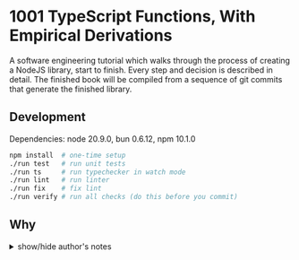 # 1001 TypeScript Functions, With Empirical Derivations

A software engineering tutorial which walks through the process of creating a NodeJS library, start to finish. Every step and decision is described in detail. The finished book will be compiled from a sequence of git commits that generate the finished library.

## Development

Dependencies: node 20.9.0, bun 0.6.12, npm 10.1.0

```sh
npm install  # one-time setup
./run test   # run unit tests
./run ts     # run typechecker in watch mode
./run lint   # run linter
./run fix    # fix lint
./run verify # run all checks (do this before you commit)
```

## Why

<details>
<summary>show/hide author's notes</summary>

I have several reasons for working on this particular project.

1. Programmers who want to improve their craft face a hurdle: they don't encounter many examples of good code. They have to go out of their way to find such examples. The search is difficult. Good code is typically not labeled as such. No one is directing their attention to it. As a result, it's hard for new programmers to develop good taste in software.
2. Reading good code isn't enough to know how to write it. The process of programming rarely mirrors the finished product in structure. To learn to program well, one needs to see what good process looks like — but it should be a somewhat sanitized, curated version of the process, with the false starts and mistakes abridged, and called out as soon as they happen.
3. A common design problem I see in my daily work is that programs do not cleanly separate different domains or layers of abstraction. This lack of distinction makes the program harder to understand, and its parts impossible to reuse safely. In order to separate domains, one needs to be able to distinguish between application-specific and application-agnostic functions. It becomes easier to recognize application-agnostic functionality in a program when one has a ready-made concept, already learned, which fits the functionality. The library developed in this tutorial provides a vocabulary of such concepts.
4. Another design problem I often see is that parsing and serialization are not distinguished from core business logic. The result is that all of the code is more complex and error-prone than it needs to be. I'd like to believe this problem arises because programmers aren't comfortable writing parsers and serializers, or don't know patterns for doing so. This tutorial will hopefully build that comfort and introduce those patterns.
5. The final problem I aim to address is software development's lack of empiricism. By empiricism, I mean simply the engineer's ability to articulate why each facet or distinction in a design exists, by pointing out a specific, concrete problem that would occur if the distinction were not there. The lack of empiricism in software leads to designs that are more complicated, and thus more expensive to change, than they need to be. It also creates an atmosphere where engineers fear making significant changes to existing code, because they don't know what they might accidentally break. In this tutorial, I take an empirical approach, using examples of desired behavior to motivate each step in the evolution of the code. (Yes, this means TDD.) I have found the way of thinking that TDD teaches to be very valuable, whether or not I choose to write tests for any particular bit of code.

</details>